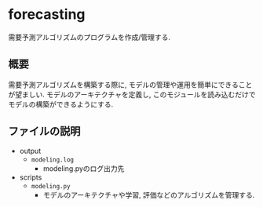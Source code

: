 # forecasting
需要予測アルゴリズムのプログラムを作成/管理する.

## 概要
需要予測アルゴリズムを構築する際に, モデルの管理や運用を簡単にできることが望ましい.
モデルのアーキテクチャを定義し, このモジュールを読み込むだけでモデルの構築ができるようにする.

## ファイルの説明
- output
  - `modeling.log`
    - modeling.pyのログ出力先
- scripts
  - `modeling.py`
    - モデルのアーキテクチャや学習, 評価などのアルゴリズムを管理する.